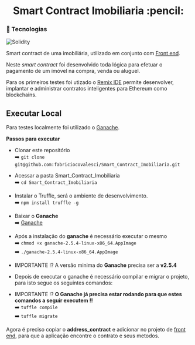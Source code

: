 
<h1 align="center"> 
   Smart Contract Imobiliaria :pencil:
</h1>


 ### :link: Tecnologias

![Solidity](https://img.shields.io/badge/Solidity-v0.4.25-blue) 


Smart contract de uma imobiliária, utilizado em conjunto com [Front end](https://github.com/fabriciocovalesci/Imobiliaria-frontend-Svelte).

Neste *smart contract* foi desenvolvido toda lógica para efetuar o pagamento de um imóvel na compra, venda ou aluguel.

Para os primeiros testes foi utizado o [Remix IDE](https://remix.ethereum.org/) permite desenvolver, implantar e administrar contratos inteligentes para Ethereum como blockchains.


## Executar Local

Para testes localmente foi utilizado o [Ganache](https://www.trufflesuite.com/ganache).

**Passos para executar**

- Clonar este repositório <br>
:arrow_right: `git clone git@github.com:fabriciocovalesci/Smart_Contract_Imobiliaria.git` <br>

- Acessar a pasta Smart_Contract_Imobiliaria <br>
:arrow_right: `cd Smart_Contract_Imobiliaria` <br>

- Instalar o Truffle, será o ambiente de desenvolvimento. <br>
:arrow_right:  `npm install truffle -g` <br>

- Baixar o **Ganache** <br>
:arrow_right: [Ganache](https://www.trufflesuite.com/ganache) <br>

- Após a instalação do **ganache** é necessário executar o mesmo <br>
:arrow_right: `chmod +x ganache-2.5.4-linux-x86_64.AppImage` <br>
:arrow_right: `./ganache-2.5.4-linux-x86_64.AppImage` <br>

- IMPORTANTE :interrobang:  A versão minima do **Ganache** precisa ser a **v2.5.4**


- Depois de executar o ganache é necessário compilar e migrar o projeto, para isto segue os seguintes comandos: <br>
- IMPORTANTE :interrobang: **O Ganache já precisa estar rodando para que estes comandos a seguir executem !!** <br>
:arrow_right: `tuffle compile` <br>
:arrow_right: `tuffle migrate` <br>

Agora é preciso copiar o **address_contract** e adicionar no projeto de [front end](https://github.com/fabriciocovalesci/Imobiliaria-frontend-Svelte), para que a aplicação encontre o contrato e seus metodos.






